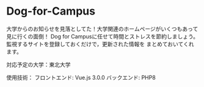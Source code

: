 # Dog-for-Campus
大学からのお知らせを見落としてた！大学関連のホームページがいくつもあって見に行くの面倒！
Dog for Campusに任せて時間とストレスを節約しましょう。監視するサイトを登録しておくだけで，更新された情報を
まとめておいてくれます。

対応予定の大学：東北大学

使用技術：
フロントエンド: Vue.js 3.0.0
バックエンド: PHP8

